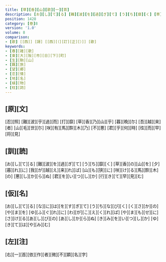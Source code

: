 ```yaml
---
title: [草][香][山][歌][一][首]
description: [お][し][て][る] [難][波][を][過][ぎ][て] [う][ち][靡][く] [草][香][の][山][を] [夕][暮][れ][に] [我][が][越][え][来][れ][ば] [山][も][狭][に] [咲][け][る][馬][酔][木][の] [悪][し][か][ら][ぬ] [君][を][い][つ][し][か] [行][き][て][早][見][む]
position: 1428
category: [巻]8
version: '1.0'
volume: 8
comparison:
- [歌] [[西]] [謌] [[西][（][訂][正][）]] [歌]
keywords:
- [春][雑][歌]
- [東][大][阪][市][日][下][町]
- [生][駒][山]
- [羈][旅]
- [望][郷]
- [恋][情]
- [地][名]
- [植][物]
- [枕][詞]
---
```


## [原][文]

[忍][照] [難][波][乎][過][而] [打][靡] [草][香][乃][山][乎] [暮][晩][尓] [吾][越][来][者] [山][毛][世][尓] [咲][有][馬][酔][木][乃] [不][悪] [君][乎][何][時] [徃][而][早][将][見]

## [訓][読]

[お][し][て][る] [難][波][を][過][ぎ][て] [う][ち][靡][く] [草][香][の][山][を] [夕][暮][れ][に] [我][が][越][え][来][れ][ば] [山][も][狭][に] [咲][け][る][馬][酔][木][の] [悪][し][か][ら][ぬ] [君][を][い][つ][し][か] [行][き][て][早][見][む]

## [仮][名]

[お][し][て][る] [な][に][は][を][す][ぎ][て] [う][ち][な][び][く] [く][さ][か][の][や][ま][を] [ゆ][ふ][ぐ][れ][に] [わ][が][こ][え][く][れ][ば] [や][ま][も][せ][に] [さ][け][る][あ][し][び][の] [あ][し][か][ら][ぬ] [き][み][を][い][つ][し][か] [ゆ][き][て][は][や][み][む]

## [左][注]

[右][一][首][依][作][者][微][不][顕][名][字]

